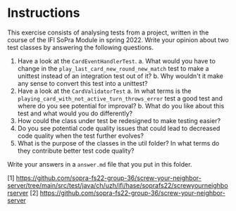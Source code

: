 <!--NO_HARDWRAPS-->

# Instructions

This exercise consists of analysing tests from a project, written in the course of the IFI SoPra Module in spring 2022. Write your opinion about two test classes by answering the following questions.

1. Have a look at the `CardEventHandlerTest`.
    a. What would you have to change in the `play_last_card_new_round_new_match` test to make a unittest instead of an integration test out of it?
    b. Why wouldn't it make any sense to convert this test into a unittest?
2. Have a look at the `CardValidatorTest`
    a. In what terms is the `playing_card_with_not_active_turn_throws_error` test a good test and where do you see potential for improval?
    b.
What do you like about this test and what would you do differently?
3. How could the class under test be redesigned to make testing easier?
4. Do you see potential code quality issues that could lead to decreased code quality when the test further evolves?
5. What is the purpose of the classes in the util folder? In what terms do they contribute better test code quality?

Write your answers in a `answer.md` file that you put in this folder.

[1] https://github.com/sopra-fs22-group-36/screw-your-neighbor-server/tree/main/src/test/java/ch/uzh/ifi/hase/soprafs22/screwyourneighborserver
[2] https://github.com/sopra-fs22-group-36/screw-your-neighbor-server
